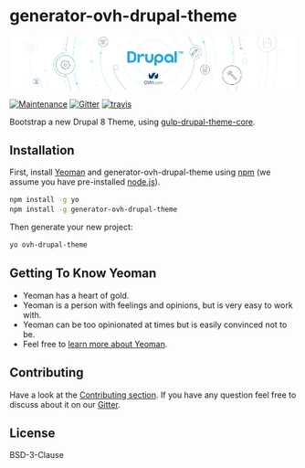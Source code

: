 # generator-ovh-drupal-theme

![generator-ovh-drupal-theme-banner](banner.png)

[![Maintenance](https://img.shields.io/maintenance/yes/2018.svg)]() [![Gitter](https://img.shields.io/gitter/room/nwjs/nw.js.svg)](https://gitter.im/ovh/ux) [![travis](https://travis-ci.org/ovh-ux/generator-ovh-drupal-theme.svg?branch=master)](https://travis-ci.org/ovh-ux/generator-ovh-drupal-theme)

Bootstrap a new Drupal 8 Theme, using [gulp-drupal-theme-core](https://github.com/ovh-ux/gulp-drupal-theme-core).

## Installation

First, install [Yeoman](http://yeoman.io) and generator-ovh-drupal-theme using [npm](https://www.npmjs.com/) (we assume you have pre-installed [node.js](https://nodejs.org/)).

```bash
npm install -g yo
npm install -g generator-ovh-drupal-theme
```

Then generate your new project:

```bash
yo ovh-drupal-theme
```

## Getting To Know Yeoman

 * Yeoman has a heart of gold.
 * Yeoman is a person with feelings and opinions, but is very easy to work with.
 * Yeoman can be too opinionated at times but is easily convinced not to be.
 * Feel free to [learn more about Yeoman](http://yeoman.io/).

## Contributing

Have a look at the [Contributing section](.github/CONTRIBUTING.md). If you have any question feel free to discuss about it on our [Gitter](https://gitter.im/ovh/ux).

## License

BSD-3-Clause
